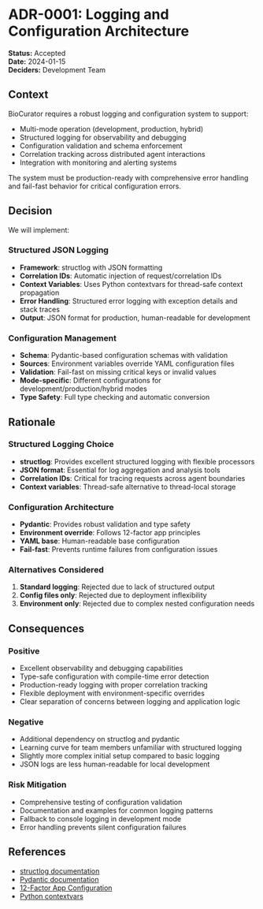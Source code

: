 # ADR-0001: Logging and Configuration Architecture

**Status:** Accepted  
**Date:** 2024-01-15  
**Deciders:** Development Team

## Context

BioCurator requires a robust logging and configuration system to support:
- Multi-mode operation (development, production, hybrid)
- Structured logging for observability and debugging
- Configuration validation and schema enforcement
- Correlation tracking across distributed agent interactions
- Integration with monitoring and alerting systems

The system must be production-ready with comprehensive error handling and fail-fast behavior for critical configuration errors.

## Decision

We will implement:

### Structured JSON Logging
- **Framework**: structlog with JSON formatting
- **Correlation IDs**: Automatic injection of request/correlation IDs
- **Context Variables**: Uses Python contextvars for thread-safe context propagation
- **Error Handling**: Structured error logging with exception details and stack traces
- **Output**: JSON format for production, human-readable for development

### Configuration Management
- **Schema**: Pydantic-based configuration schemas with validation
- **Sources**: Environment variables override YAML configuration files
- **Validation**: Fail-fast on missing critical keys or invalid values
- **Mode-specific**: Different configurations for development/production/hybrid modes
- **Type Safety**: Full type checking and automatic conversion

## Rationale

### Structured Logging Choice
- **structlog**: Provides excellent structured logging with flexible processors
- **JSON format**: Essential for log aggregation and analysis tools
- **Correlation IDs**: Critical for tracing requests across agent boundaries
- **Context variables**: Thread-safe alternative to thread-local storage

### Configuration Architecture
- **Pydantic**: Provides robust validation and type safety
- **Environment override**: Follows 12-factor app principles
- **YAML base**: Human-readable base configuration
- **Fail-fast**: Prevents runtime failures from configuration issues

### Alternatives Considered
1. **Standard logging**: Rejected due to lack of structured output
2. **Config files only**: Rejected due to deployment inflexibility
3. **Environment only**: Rejected due to complex nested configuration needs

## Consequences

### Positive
- Excellent observability and debugging capabilities
- Type-safe configuration with compile-time error detection
- Production-ready logging with proper correlation tracking
- Flexible deployment with environment-specific overrides
- Clear separation of concerns between logging and application logic

### Negative
- Additional dependency on structlog and pydantic
- Learning curve for team members unfamiliar with structured logging
- Slightly more complex initial setup compared to basic logging
- JSON logs are less human-readable for local development

### Risk Mitigation
- Comprehensive testing of configuration validation
- Documentation and examples for common logging patterns
- Fallback to console logging in development mode
- Error handling prevents silent configuration failures

## References

- [structlog documentation](https://www.structlog.org/)
- [Pydantic documentation](https://docs.pydantic.dev/)
- [12-Factor App Configuration](https://12factor.net/config)
- [Python contextvars](https://docs.python.org/3/library/contextvars.html)